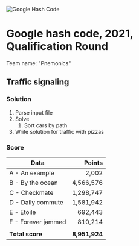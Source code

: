 ![Google Hash Code](https://i.imgur.com/KTDA2IL.png)

# Google hash code, 2021, Qualification Round

Team name: "Pnemonics"

## Traffic signaling

### Solution

1. Parse input file
1. Solve
   1. Sort cars by path
1. Write solution for traffic with pizzas

### Score

| Data | Points |
| --- | ---: |
| A - An example | 2,002 |
| B - By the ocean | 4,566,576 |
| C - Checkmate | 1,298,747 |
| D - Daily commute | 1,581,942 |
| E - Etoile | 692,443 |
| F - Forever jammed | 810,214 |
| |
| **Total score** | **8,951,924** |
